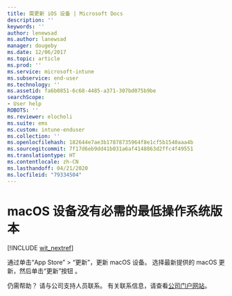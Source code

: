 ```yaml
---
title: 需更新 iOS 设备 | Microsoft Docs
description: ''
keywords: ''
author: lenewsad
ms.author: lanewsad
manager: dougeby
ms.date: 12/06/2017
ms.topic: article
ms.prod: ''
ms.service: microsoft-intune
ms.subservice: end-user
ms.technology: ''
ms.assetid: fa6b0851-6c68-4485-a371-307bd075b9be
searchScope:
- User help
ROBOTS: ''
ms.reviewer: elocholi
ms.suite: ems
ms.custom: intune-enduser
ms.collection: ''
ms.openlocfilehash: 182644e7ae3b17878735964f8e1cf5b1540aaa4b
ms.sourcegitcommit: 7f17d6eb9dd41b031a6af4148863d2ffc4f49551
ms.translationtype: HT
ms.contentlocale: zh-CN
ms.lasthandoff: 04/21/2020
ms.locfileid: "79334504"
---
```

# <a name="your-macos-device-doesnt-have-the-required-minimum-operating-system-version"></a>macOS 设备没有必需的最低操作系统版本

[!INCLUDE [wit_nextref](includes/end-user-os-update-guidance.md)]

通过单击“App Store” > “更新”，更新 macOS 设备。 选择最新提供的 macOS 更新，然后单击“更新”按钮  。

仍需帮助？ 请与公司支持人员联系。 有关联系信息，请查看[公司门户网站](https://go.microsoft.com/fwlink/?linkid=2010980)。
